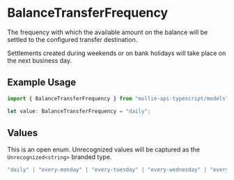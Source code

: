 # BalanceTransferFrequency

The frequency with which the available amount on the balance will be settled to the configured transfer
destination.

Settlements created during weekends or on bank holidays will take place on the next business day.

## Example Usage

```typescript
import { BalanceTransferFrequency } from "mollie-api-typescript/models";

let value: BalanceTransferFrequency = "daily";
```

## Values

This is an open enum. Unrecognized values will be captured as the `Unrecognized<string>` branded type.

```typescript
"daily" | "every-monday" | "every-tuesday" | "every-wednesday" | "every-thursday" | "every-friday" | "monthly" | "never" | Unrecognized<string>
```